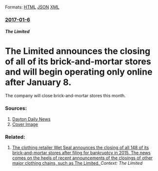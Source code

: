 
Formats: [HTML](/news/2017/01/6/the-limited-announces-the-closing-of-all-of-its-brick-and-mortar-stores-and-will-begin-operating-only-online-after-january-8.html)  [JSON](/news/2017/01/6/the-limited-announces-the-closing-of-all-of-its-brick-and-mortar-stores-and-will-begin-operating-only-online-after-january-8.json)  [XML](/news/2017/01/6/the-limited-announces-the-closing-of-all-of-its-brick-and-mortar-stores-and-will-begin-operating-only-online-after-january-8.xml)  

### [2017-01-6](/news/2017/01/6/index.md)

##### The Limited
# The Limited announces the closing of all of its brick-and-mortar stores and will begin operating only online after January 8. 

The company will close brick-and-mortar stores this month.


### Sources:

1. [Dayton Daily News](http://www.daytondailynews.com/business/breaking-the-limited-close-all-brick-and-mortar-stores/PfgPpBHLLgycEoAo7vHDbP/)
1. [Cover Image](http://www.daytondailynews.com/rf/image/Pub/p8/DaytonDailyNews/2017/01/06/Images/newsEngin.17357817_THE-LIMITED.jpg)

### Related:

1. [The clothing retailer Wet Seal announces the closing of all 148 of its brick-and-mortar stores after filing for bankruptcy in 2015. The news comes on the heels of recent announcements of the closings of other major clothing chains, such as The Limited. ](/news/2017/01/27/the-clothing-retailer-wet-seal-announces-the-closing-of-all-148-of-its-brick-and-mortar-stores-after-filing-for-bankruptcy-in-2015-the-news.md) _Context: The Limited_

